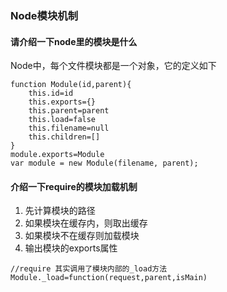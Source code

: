 ### Node模块机制
#### 请介绍一下node里的模块是什么
Node中，每个文件模块都是一个对象，它的定义如下
```
function Module(id,parent){
	this.id=id
	this.exports={}
	this.parent=parent
	this.load=false
	this.filename=null
	this.children=[]
}
module.exports=Module
var module = new Module(filename, parent);
```
#### 介绍一下require的模块加载机制
1. 先计算模块的路径
2. 如果模块在缓存内，则取出缓存
3. 如果模块不在缓存则加载模块
4. 输出模块的exports属性
```
//require 其实调用了模块内部的_load方法
Module._load=function(request,parent,isMain)
```